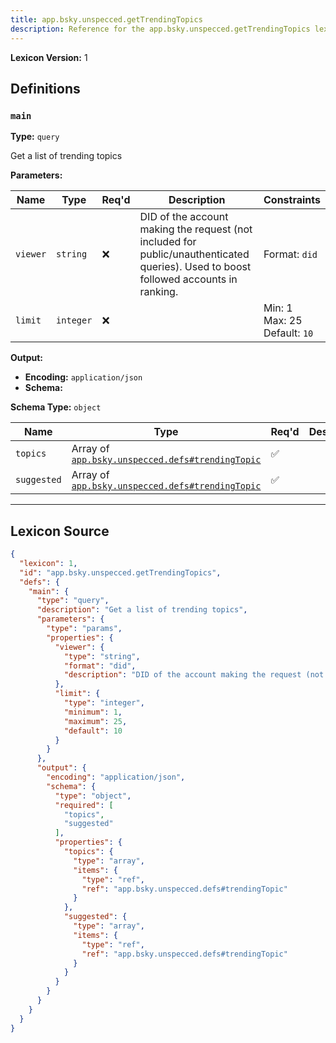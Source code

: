 ```yaml
---
title: app.bsky.unspecced.getTrendingTopics
description: Reference for the app.bsky.unspecced.getTrendingTopics lexicon
---
```

**Lexicon Version:** 1

## Definitions

<a name="main"></a>
### `main`

**Type:** `query`

Get a list of trending topics

**Parameters:**

| Name | Type | Req'd  | Description | Constraints |
|------|------|----------|-------------|-------------|
| `viewer` | `string` | ❌  | DID of the account making the request (not included for public/unauthenticated queries). Used to boost followed accounts in ranking. | Format: `did` |
| `limit` | `integer` | ❌  |  | Min: 1<br/>Max: 25<br/>Default: `10` |
**Output:**

- **Encoding:** `application/json`
- **Schema:**

**Schema Type:** `object`

| Name | Type | Req'd  | Description | Constraints |
|------|------|----------|-------------|-------------|
| `topics` | Array of [`app.bsky.unspecced.defs#trendingTopic`](/lexicons/app/bsky/unspecced/defs#trendingTopic) | ✅  |  |  |
| `suggested` | Array of [`app.bsky.unspecced.defs#trendingTopic`](/lexicons/app/bsky/unspecced/defs#trendingTopic) | ✅  |  |  |

---

## Lexicon Source
```json
{
  "lexicon": 1,
  "id": "app.bsky.unspecced.getTrendingTopics",
  "defs": {
    "main": {
      "type": "query",
      "description": "Get a list of trending topics",
      "parameters": {
        "type": "params",
        "properties": {
          "viewer": {
            "type": "string",
            "format": "did",
            "description": "DID of the account making the request (not included for public/unauthenticated queries). Used to boost followed accounts in ranking."
          },
          "limit": {
            "type": "integer",
            "minimum": 1,
            "maximum": 25,
            "default": 10
          }
        }
      },
      "output": {
        "encoding": "application/json",
        "schema": {
          "type": "object",
          "required": [
            "topics",
            "suggested"
          ],
          "properties": {
            "topics": {
              "type": "array",
              "items": {
                "type": "ref",
                "ref": "app.bsky.unspecced.defs#trendingTopic"
              }
            },
            "suggested": {
              "type": "array",
              "items": {
                "type": "ref",
                "ref": "app.bsky.unspecced.defs#trendingTopic"
              }
            }
          }
        }
      }
    }
  }
}
```

